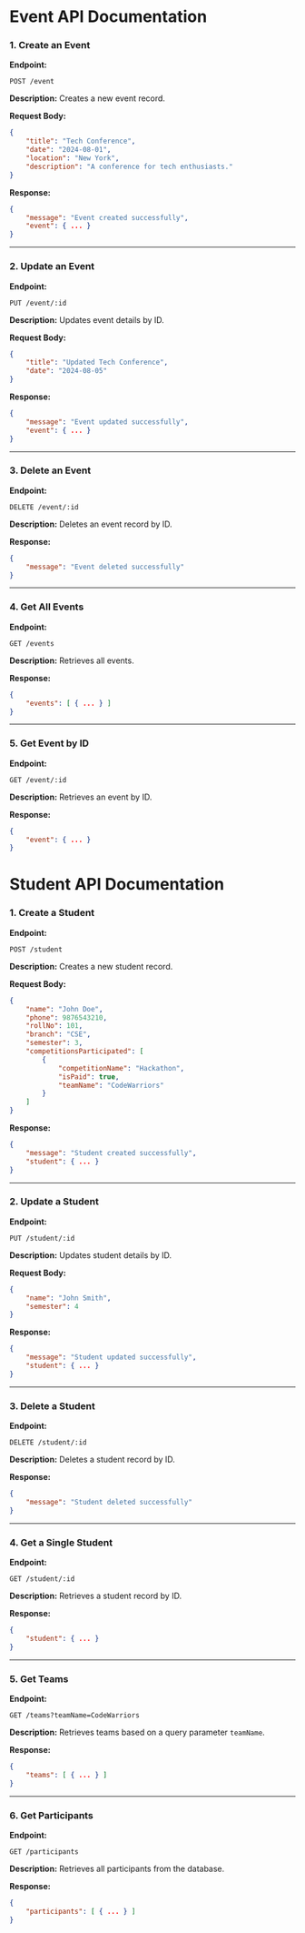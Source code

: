 # Event API Documentation

### 1. Create an Event
**Endpoint:**
```
POST /event
```
**Description:**
Creates a new event record.

**Request Body:**
```json
{
    "title": "Tech Conference",
    "date": "2024-08-01",
    "location": "New York",
    "description": "A conference for tech enthusiasts."
}
```

**Response:**
```json
{
    "message": "Event created successfully",
    "event": { ... }
}
```

---

### 2. Update an Event
**Endpoint:**
```
PUT /event/:id
```
**Description:**
Updates event details by ID.

**Request Body:**
```json
{
    "title": "Updated Tech Conference",
    "date": "2024-08-05"
}
```
**Response:**
```json
{
    "message": "Event updated successfully",
    "event": { ... }
}
```

---

### 3. Delete an Event
**Endpoint:**
```
DELETE /event/:id
```
**Description:**
Deletes an event record by ID.

**Response:**
```json
{
    "message": "Event deleted successfully"
}
```

---

### 4. Get All Events
**Endpoint:**
```
GET /events
```
**Description:**
Retrieves all events.

**Response:**
```json
{
    "events": [ { ... } ]
}
```

---

### 5. Get Event by ID
**Endpoint:**
```
GET /event/:id
```
**Description:**
Retrieves an event by ID.

**Response:**
```json
{
    "event": { ... }
}
```


# Student API Documentation

### 1. Create a Student
**Endpoint:**
```
POST /student
```
**Description:**
Creates a new student record.

**Request Body:**
```json
{
    "name": "John Doe",
    "phone": 9876543210,
    "rollNo": 101,
    "branch": "CSE",
    "semester": 3,
    "competitionsParticipated": [
        {
            "competitionName": "Hackathon",
            "isPaid": true,
            "teamName": "CodeWarriors"
        }
    ]
}
```

**Response:**
```json
{
    "message": "Student created successfully",
    "student": { ... }
}
```

---

### 2. Update a Student
**Endpoint:**
```
PUT /student/:id
```
**Description:**
Updates student details by ID.

**Request Body:**
```json
{
    "name": "John Smith",
    "semester": 4
}
```
**Response:**
```json
{
    "message": "Student updated successfully",
    "student": { ... }
}
```

---

### 3. Delete a Student
**Endpoint:**
```
DELETE /student/:id
```
**Description:**
Deletes a student record by ID.

**Response:**
```json
{
    "message": "Student deleted successfully"
}
```

---

### 4. Get a Single Student
**Endpoint:**
```
GET /student/:id
```
**Description:**
Retrieves a student record by ID.

**Response:**
```json
{
    "student": { ... }
}
```

---

### 5. Get Teams
**Endpoint:**
```
GET /teams?teamName=CodeWarriors
```
**Description:**
Retrieves teams based on a query parameter `teamName`.

**Response:**
```json
{
    "teams": [ { ... } ]
}
```

---

### 6. Get Participants
**Endpoint:**
```
GET /participants
```
**Description:**
Retrieves all participants from the database.

**Response:**
```json
{
    "participants": [ { ... } ]
}
```

